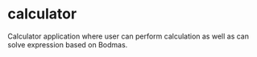 # calculator
Calculator application  where user can perform calculation as well as can solve expression based on Bodmas.
